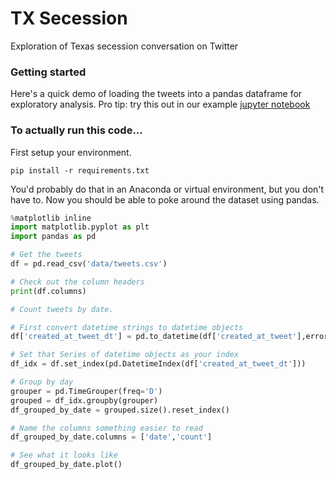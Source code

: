 # TX Secession
Exploration of Texas secession conversation on Twitter

### Getting started
Here's a quick demo of loading the tweets into a pandas dataframe for exploratory analysis. Pro tip: try this out in our example [jupyter notebook]()

### To actually run this code...
First setup your environment. 

```
pip install -r requirements.txt
```

You'd probably do that in an Anaconda or virtual environment, but you don't have to. Now you should be able to poke around the dataset using pandas.

```python
%matplotlib inline
import matplotlib.pyplot as plt
import pandas as pd

# Get the tweets
df = pd.read_csv('data/tweets.csv')

# Check out the column headers
print(df.columns)

# Count tweets by date. 

# First convert datetime strings to datetime objects
df['created_at_tweet_dt'] = pd.to_datetime(df['created_at_tweet'],errors='coerce')

# Set that Series of datetime objects as your index
df_idx = df.set_index(pd.DatetimeIndex(df['created_at_tweet_dt']))

# Group by day
grouper = pd.TimeGrouper(freq='D')
grouped = df_idx.groupby(grouper)
df_grouped_by_date = grouped.size().reset_index()

# Name the columns something easier to read
df_grouped_by_date.columns = ['date','count']

# See what it looks like
df_grouped_by_date.plot()